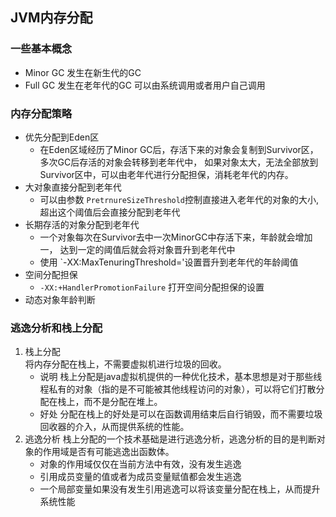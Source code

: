 ## JVM内存分配

### 一些基本概念
* Minor GC 发生在新生代的GC
* Full GC 发生在老年代的GC 可以由系统调用或者用户自己调用

### 内存分配策略
* 优先分配到Eden区
    * 在Eden区域经历了Minor GC后，存活下来的对象会复制到Survivor区，多次GC后存活的对象会转移到老年代中，
    如果对象太大，无法全部放到Survivor区中，可以由老年代进行分配担保，消耗老年代的内存。
* 大对象直接分配到老年代
    * 可以由参数 `PretrnureSizeThreshold`控制直接进入老年代的对象的大小, 超出这个阈值后会直接分配到老年代
* 长期存活的对象分配到老年代
    * 一个对象每次在Survivor去中一次MinorGC中存活下来，年龄就会增加一， 达到一定的阈值后就会将对象晋升到老年代中
    * 使用 `-XX:MaxTenuringThreshold='设置晋升到老年代的年龄阈值
* 空间分配担保
    * `-XX:+HandlerPromotionFailure` 打开空间分配担保的设置
* 动态对象年龄判断
 
 ### 逃逸分析和栈上分配
 1. 栈上分配  
   将内存分配在栈上，不需要虚拟机进行垃圾的回收。
    * 说明 栈上分配是java虚拟机提供的一种优化技术，基本思想是对于那些线程私有的对象（指的是不可能被其他线程访问的对象），可以将它们打散分配在栈上，而不是分配在堆上。
    * 好处 分配在栈上的好处是可以在函数调用结束后自行销毁，而不需要垃圾回收器的介入，从而提供系统的性能。
2. 逃逸分析
    栈上分配的一个技术基础是进行逃逸分析，逃逸分析的目的是判断对象的作用域是否有可能逃逸出函数体。
   * 对象的作用域仅仅在当前方法中有效，没有发生逃逸
   * 引用成员变量的值或者为成员变量赋值都会发生逃逸
   * 一个局部变量如果没有发生引用逃逸可以将该变量分配在栈上，从而提升系统性能